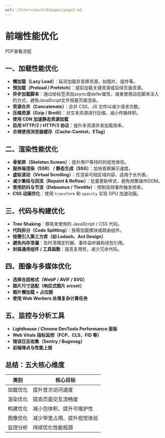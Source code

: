 ```yaml
---
url: /Interview/old/pages/page2.md
---
```

# 前端性能优化

PDF查看流程

## 一、加载性能优化

* **懒加载（Lazy Load）**：延迟加载非首屏资源，如图片、组件等。
* **预加载（Preload / Prefetch）**：提前加载关键资源或后续页面资源。
* **异步加载脚本**：通过给标签添加async或defer属性，或者使用动态脚本注入的方式，避免JavaScript文件阻塞页面渲染。
* **资源合并（Concatenate）**：合并 CSS、JS 文件以减少请求次数。
* **压缩资源（Gzip / Brotli）**：对文本资源进行压缩，减小传输体积。
* **使用 CDN 加速静态资源加载**
* **启用 HTTP/2 / HTTP/3 协议**：提升多资源并发加载效率。
* **合理使用浏览器缓存（Cache-Control、ETag）**

## 二、渲染性能优化

* **骨架屏（Skeleton Screen）**：提升用户等待时的视觉体验。
* **服务端渲染（SSR） / 静态生成（SSG）**：加快首屏展示速度。
* **虚拟滚动（Virtual Scrolling）**：仅渲染可视区域内容，适用于长列表。
* **减少重绘与回流（Repaint & Reflow）**：批量更新样式、避免频繁操作DOM。
* **使用防抖与节流（Debounce / Throttle）**：控制高频事件触发频率。
* **CSS 动画优化**：使用 `transform` 和 `opacity` 实现 GPU 加速动画。

## 三、代码与构建优化

* **Tree Shaking**：移除未使用的 JavaScript / CSS 代码。
* **代码拆分（Code Splitting）**：按需加载模块或路由组件。
* **按需引入第三方库（如 Lodash、Ant Design）**
* **避免内存泄漏**：及时清理定时器、事件监听器和闭包引用。
* **封装通用组件 / 工具函数**：提高复用性，减少冗余代码。

## 四、图像与多媒体优化

* **选择合适格式（WebP / AVIF / SVG）**
* **图片尺寸适配（响应式图片 srcset）**
* **图片懒加载 + 占位图**
* **使用 Web Workers 处理复杂计算任务**

## 五、监控与分析工具

* **Lighthouse / Chrome DevTools Performance 面板**
* **Web Vitals 指标监控（FCP、CLS、FID 等）**
* **错误日志收集（Sentry / Bugsnag）**
* **前端埋点与性能上报**

## 总结：五大核心维度

| 类别 | 核心目标 |
|------|----------|
| 加载优化 | 提升首次访问速度 |
| 渲染优化 | 提高页面交互流畅度 |
| 构建优化 | 减小包体积、提升可维护性 |
| 图像优化 | 减少带宽占用、提升视觉体验 |
| 监控分析 | 持续优化性能瓶颈 |
